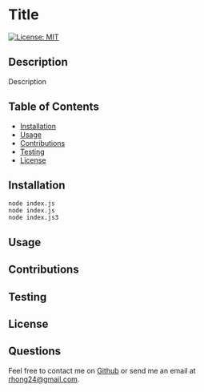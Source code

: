 # Title

[![License: MIT](https://img.shields.io/badge/License-MIT-yellow.svg)](https://opensource.org/licenses/MIT)
## Description
Description

## Table of Contents
- [Installation](#installation)
- [Usage](#usage)
- [Contributions](#contributions)
- [Testing](#testing)
- [License](#license)

## Installation
```
node index.js
node index.js
node index.js3

```

## Usage


## Contributions


## Testing


## License

## Questions
Feel free to contact me on [Github](https://github.com/richardjhong) or send me an email at rhong24@gmail.com.
